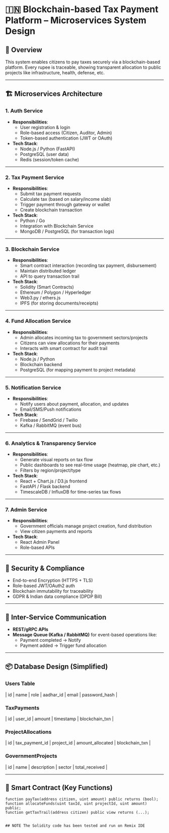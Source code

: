 # 🇮🇳 Blockchain-based Tax Payment Platform – Microservices System Design

## 🧩 Overview

This system enables citizens to pay taxes securely via a blockchain-based platform. Every rupee is traceable, showing transparent allocation to public projects like infrastructure, health, defense, etc. 

---

## 🏗️ Microservices Architecture

### 1. **Auth Service**
- **Responsibilities**:
  - User registration & login
  - Role-based access (Citizen, Auditor, Admin)
  - Token-based authentication (JWT or OAuth)
- **Tech Stack**:
  - Node.js / Python (FastAPI)
  - PostgreSQL (user data)
  - Redis (session/token cache)

---

### 2. **Tax Payment Service**
- **Responsibilities**:
  - Submit tax payment requests
  - Calculate tax (based on salary/income slab)
  - Trigger payment through gateway or wallet
  - Create blockchain transaction
- **Tech Stack**:
  - Python / Go
  - Integration with Blockchain Service
  - MongoDB / PostgreSQL (for transaction logs)

---

### 3. **Blockchain Service**
- **Responsibilities**:
  - Smart contract interaction (recording tax payment, disbursement)
  - Maintain distributed ledger
  - API to query transaction trail
- **Tech Stack**:
  - Solidity (Smart Contracts)
  - Ethereum / Polygon / Hyperledger
  - Web3.py / ethers.js
  - IPFS (for storing documents/receipts)

---

### 4. **Fund Allocation Service**
- **Responsibilities**:
  - Admin allocates incoming tax to government sectors/projects
  - Citizens can view allocations for their payments
  - Interacts with smart contract for audit trail
- **Tech Stack**:
  - Node.js / Python
  - Blockchain backend
  - PostgreSQL (for mapping payment to project metadata)

---

### 5. **Notification Service**
- **Responsibilities**:
  - Notify users about payment, allocation, and updates
  - Email/SMS/Push notifications
- **Tech Stack**:
  - Firebase / SendGrid / Twilio
  - Kafka / RabbitMQ (event bus)

---

### 6. **Analytics & Transparency Service**
- **Responsibilities**:
  - Generate visual reports on tax flow
  - Public dashboards to see real-time usage (heatmap, pie chart, etc.)
  - Filters by region/project/type
- **Tech Stack**:
  - React + Chart.js / D3.js frontend
  - FastAPI / Flask backend
  - TimescaleDB / InfluxDB for time-series tax flows

---

### 7. **Admin Service**
- **Responsibilities**:
  - Government officials manage project creation, fund distribution
  - View citizen payments and reports
- **Tech Stack**:
  - React Admin Panel
  - Role-based APIs

---

## 🔐 Security & Compliance

- End-to-end Encryption (HTTPS + TLS)
- Role-based JWT/OAuth2 auth
- Blockchain immutability for traceability
- GDPR & Indian data compliance (DPDP Bill)

---

## 🔁 Inter-Service Communication

- **REST/gRPC APIs**
- **Message Queue (Kafka / RabbitMQ)** for event-based operations like:
  - Payment completed → Notify
  - Payment added → Trigger fund allocation

---

## 📦 Database Design (Simplified)

### Users Table
| id | name | role | aadhar_id | email | password_hash |

### TaxPayments
| id | user_id | amount | timestamp | blockchain_txn |

### ProjectAllocations
| id | tax_payment_id | project_id | amount_allocated | blockchain_txn |

### GovernmentProjects
| id | name | description | sector | total_received |

---

## 🔗 Smart Contract (Key Functions)

```solidity
function payTax(address citizen, uint amount) public returns (bool);
function allocateFunds(uint taxId, uint projectId, uint amount) public;
function getTaxTrail(address citizen) public view returns (...);


## NOTE The Solidity code has been tested and run on Remix IDE 